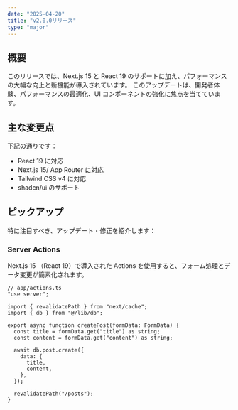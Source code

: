 ```yaml
---
date: "2025-04-20"
title: "v2.0.0リリース"
type: "major"
---
```


## 概要

このリリースでは、Next.js 15 と React 19 のサポートに加え、パフォーマンスの大幅な向上と新機能が導入されています。
このアップデートは、開発者体験、パフォーマンスの最適化、UI コンポーネントの強化に焦点を当てています。

## 主な変更点

下記の通りです：

- React 19 に対応
- Next.js 15/ App Router に対応
- Tailwind CSS v4 に対応
- shadcn/ui のサポート

## ピックアップ

特に注目すべき、アップデート・修正を紹介します：

### Server Actions

Next.js 15 （React 19）で導入された Actions を使用すると、フォーム処理とデータ変更が簡素化されます。

```tsx
// app/actions.ts
"use server";

import { revalidatePath } from "next/cache";
import { db } from "@/lib/db";

export async function createPost(formData: FormData) {
  const title = formData.get("title") as string;
  const content = formData.get("content") as string;

  await db.post.create({
    data: {
      title,
      content,
    },
  });

  revalidatePath("/posts");
}
```